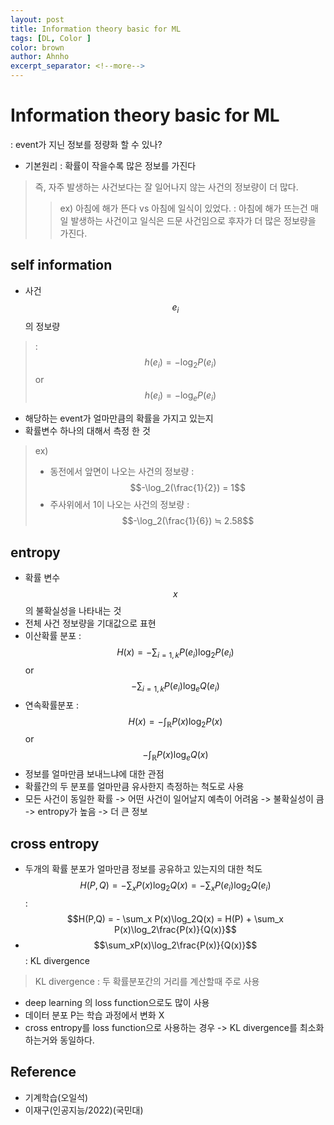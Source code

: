 ```yaml
---
layout: post
title: Information theory basic for ML
tags: [DL, Color ]
color: brown
author: Ahnho
excerpt_separator: <!--more-->
---
```


# Information theory  basic for ML

: event가 지닌 정보를 정량화 할 수 있나?

- 기본원리 : 확률이 작을수록 많은 정보를 가진다

<!--more-->

>  즉, 자주 발생하는 사건보다는 잘 일어나지 않는 사건의 정보량이 더 많다.
>  > ex) 아침에 해가 뜬다 vs 아침에 일식이 있었다. 
>  >  : 아침에 해가 뜨는건 매일 발생하는 사건이고 일식은 드문 사건임으로  후자가 더 많은 정보량을 가진다.


## self information 
- 사건 $$e_i$$ 의 정보량 
> : $$h(e_i) =  -\log_2P(e_i)$$ or $$h(e_i) =  -\log_eP(e_i)$$ 
- 해당하는 event가 얼마만큼의 확률을 가지고 있는지
- 확률변수 하나의 대해서 측정 한 것
>ex)
>- 동전에서 앞면이 나오는 사건의 정보량 :  $$-\log_2(\frac{1}{2}) = 1$$
>- 주사위에서 1이 나오는 사건의 정보량  : $$-\log_2(\frac{1}{6}) ≒ 2.58$$

## entropy
- 확률 변수 $$x$$의 불확실성을 나타내는 것
- 전체 사건 정보량을 기대값으로 표현 
- 이산확률 분포 : $$ H(x) = - \sum_{i = 1,k}  P(e_i)\log_2P(e_i)$$  or $$-\sum_{i =1,k} P(e_i)\log_eQ(e_i) $$
- 연속확률분포 : $$ H(x) = - \int_\mathbb{R}  P(x)\log_2P(x)$$ or $$-\int_\mathbb{R} P(x)\log_eQ(x) $$
- 정보를 얼마만큼 보내느냐에 대한 관점
- 확률간의 두 분포를 얼마만큼 유사한지 측정하는 척도로 사용
- 모든 사건이 동일한 확률 -> 어떤 사건이 일어날지 예측이 어려움  -> 불확실성이 큼 -> entropy가 높음 -> 더 큰 정보

## cross entropy
- 두개의 확률 분포가 얼마만큼 정보를 공유하고 있는지의 대한 척도 
 $$ H(P,Q) = - \sum_x P(x)\log_2Q(x) = -\sum_x P(e_i)\log_2Q(e_i) $$
: $$H(P,Q) = - \sum_x P(x)\log_2Q(x) = H(P) + \sum_x P(x)\log_2\frac{P(x)}{Q(x)}$$
- $$\sum_xP(x)\log_2\frac{P(x)}{Q(x)}$$ : KL divergence
> KL divergence :  두 확률분포간의 거리를 계산할때 주로 사용 
- deep learning 의  loss function으로도 많이 사용 
- 데이터  분포 P는 학습 과정에서 변화 X 
- cross entropy를 loss function으로 사용하는 경우 -> KL divergence를 최소화 하는거와 동일하다.

## Reference
- 기계학습(오일석)
- 이재구(인공지능/2022)(국민대)
